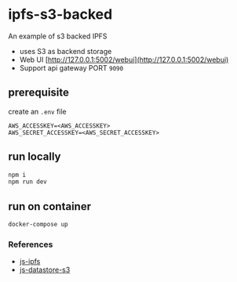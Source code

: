 # ipfs-s3-backed

An example of s3 backed IPFS

- uses S3 as backend storage
- Web UI [http://127.0.0.1:5002/webui](http://127.0.0.1:5002/webui)
- Support api gateway PORT `9090`

## prerequisite

create an `.env` file

```env
AWS_ACCESSKEY=<AWS_ACCESSKEY>
AWS_SECRET_ACCESSKEY=<AWS_SECRET_ACCESSKEY>
```

## run locally

```bash
npm i
npm run dev
```

## run on container

```bash
docker-compose up
```

### References

- [js-ipfs](https://github.com/ipfs/js-ipfs)
- [js-datastore-s3](https://github.com/ipfs/js-datastore-s3)
